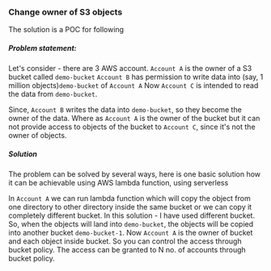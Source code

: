 ### Change owner of S3 objects

The solution is a POC for following 
##### Problem statement:
Let's consider - there are 3 AWS account.
`Account A` is the owner of a S3 bucket called `demo-bucket`
`Account B` has permission to write data into (say, 1 million objects)`demo-bucket` of `Account A`
Now `Account C` is intended to read the data from `demo-bucket`.

Since, `Account B` writes the data into `demo-bucket`, so they become the owner of the data. Where as `Account A` is the owner of the bucket but it can not provide access to objects of the bucket to `Account C`, since it's not the owner of objects.

##### Solution
The problem can be solved by several ways, here is one basic solution how it can be achievable using AWS lambda function, using serverless

In `Account A` we can run lambda function which will copy the object from one directory to other directory inside the same bucket or we can copy it completely different bucket. In this solution - I have used different bucket. 
So, when the objects will land into `demo-bucket`, the objects will be copied into another bucket `demo-bucket-1`. Now `Account A` is the owner of bucket and each object inside bucket. So you can control the access through bucket policy. The access can be granted to N no. of accounts through bucket policy.
